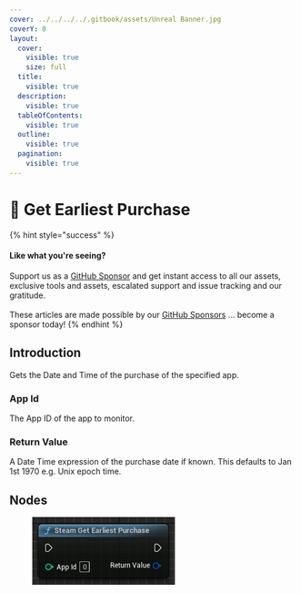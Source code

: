 ```yaml
---
cover: ../../../../.gitbook/assets/Unreal Banner.jpg
coverY: 0
layout:
  cover:
    visible: true
    size: full
  title:
    visible: true
  description:
    visible: true
  tableOfContents:
    visible: true
  outline:
    visible: true
  pagination:
    visible: true
---
```


# 🔵 Get Earliest Purchase

{% hint style="success" %}
#### Like what you're seeing?

Support us as a [GitHub Sponsor](../../../../where-to-buy/become-a-sponsor.md) and get instant access to all our assets, exclusive tools and assets, escalated support and issue tracking and our gratitude.\
\
These articles are made possible by our [GitHub Sponsors](../../../../where-to-buy/become-a-sponsor.md) ... become a sponsor today!
{% endhint %}

## Introduction

Gets the Date and Time of the purchase of the specified app.

### App Id

The App ID of the app to monitor.

### Return Value

A Date Time expression of the purchase date if known. This defaults to Jan 1st 1970 e.g. Unix epoch time.

## Nodes

<figure><img src="../../../../.gitbook/assets/image (215).png" alt=""><figcaption></figcaption></figure>
